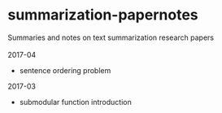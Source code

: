# summarization-papernotes
Summaries and notes on text summarization research papers <br /><br />
2017-04<br />

+	sentence ordering problem<br />

2017-03<br />

+	submodular function introduction 

